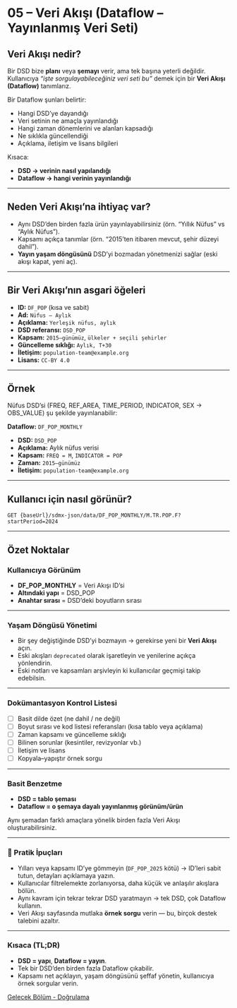 # 05 – Veri Akışı (Dataflow – Yayınlanmış Veri Seti)

## Veri Akışı nedir?

Bir DSD bize **planı** veya **şemayı** verir, ama tek başına yeterli değildir.  
Kullanıcıya *“işte sorgulayabileceğiniz veri seti bu”* demek için bir **Veri Akışı (Dataflow)** tanımlarız.  

Bir Dataflow şunları belirtir:
- Hangi DSD’ye dayandığı  
- Veri setinin ne amaçla yayınlandığı  
- Hangi zaman dönemlerini ve alanları kapsadığı  
- Ne sıklıkla güncellendiği  
- Açıklama, iletişim ve lisans bilgileri  

Kısaca:  
- **DSD → verinin nasıl yapılandığı**  
- **Dataflow → hangi verinin yayınlandığı**

---

## Neden Veri Akışı’na ihtiyaç var?

- Aynı DSD’den birden fazla ürün yayınlayabilirsiniz (örn. “Yıllık Nüfus” vs “Aylık Nüfus”).  
- Kapsamı açıkça tanımlar (örn. “2015’ten itibaren mevcut, şehir düzeyi dahil”).  
- **Yayın yaşam döngüsünü** DSD’yi bozmadan yönetmenizi sağlar (eski akışı kapat, yeni aç).  

---

## Bir Veri Akışı’nın asgari öğeleri

- **ID:** `DF_POP` (kısa ve sabit)  
- **Ad:** `Nüfus – Aylık`  
- **Açıklama:** `Yerleşik nüfus, aylık`  
- **DSD referansı:** `DSD_POP`  
- **Kapsam:** `2015–günümüz`, `ülkeler + seçili şehirler`  
- **Güncelleme sıklığı:** `Aylık, T+30`  
- **İletişim:** `population-team@example.org`  
- **Lisans:** `CC-BY 4.0`  

---

## Örnek

Nüfus DSD’si (FREQ, REF_AREA, TIME_PERIOD, INDICATOR, SEX → OBS_VALUE) şu şekilde yayınlanabilir:

**Dataflow:** `DF_POP_MONTHLY`  
- **DSD:** `DSD_POP`  
- **Açıklama:** Aylık nüfus verisi  
- **Kapsam:** `FREQ = M`, `INDICATOR = POP`  
- **Zaman:** `2015–günümüz`  
- **İletişim:** `population-team@example.org`  

---

## Kullanıcı için nasıl görünür?

```http
GET {baseUrl}/sdmx-json/data/DF_POP_MONTHLY/M.TR.POP.F?startPeriod=2024
```
---

## Özet Noktalar

### Kullanıcıya Görünüm
- **DF_POP_MONTHLY** = Veri Akışı ID’si  
- **Altındaki yapı** = DSD_POP  
- **Anahtar sırası** = DSD’deki boyutların sırası  

---

### Yaşam Döngüsü Yönetimi
- Bir şey değiştiğinde DSD’yi bozmayın → gerekirse yeni bir **Veri Akışı** açın.  
- Eski akışları `deprecated` olarak işaretleyin ve yenilerine açıkça yönlendirin.  
- Eski notları ve kapsamları arşivleyin ki kullanıcılar geçmişi takip edebilsin.  

---

### Dokümantasyon Kontrol Listesi
- [ ] Basit dilde özet (ne dahil / ne değil)  
- [ ] Boyut sırası ve kod listesi referansları (kısa tablo veya açıklama)  
- [ ] Zaman kapsamı ve güncelleme sıklığı  
- [ ] Bilinen sorunlar (kesintiler, revizyonlar vb.)  
- [ ] İletişim ve lisans  
- [ ] Kopyala–yapıştır örnek sorgu  

---

### Basit Benzetme
- **DSD = tablo şeması**  
- **Dataflow = o şemaya dayalı yayınlanmış görünüm/ürün**  

Aynı şemadan farklı amaçlara yönelik birden fazla Veri Akışı oluşturabilirsiniz.  

---

### 🔑 Pratik İpuçları
- Yılları veya kapsamı ID’ye gömmeyin (`DF_POP_2025` kötü) → ID’leri sabit tutun, detayları açıklamaya yazın.  
- Kullanıcılar filtrelemekte zorlanıyorsa, daha küçük ve anlaşılır akışlara bölün.  
- Aynı kavram için tekrar tekrar DSD yaratmayın → tek DSD, çok Dataflow kullanın.  
- Veri Akışı sayfasında mutlaka **örnek sorgu** verin — bu, birçok destek talebini azaltır.  

---

### Kısaca (TL;DR)
- **DSD = yapı**, **Dataflow = yayın**.  
- Tek bir DSD’den birden fazla Dataflow çıkabilir.  
- Kapsamı net açıklayın, yaşam döngüsünü şeffaf yönetin, kullanıcıya örnek sorgular verin.  

[Gelecek Bölüm - Doğrulama](https://github.com/kurtaranexpress/sdmx/blob/main/guides/tr/06%20-%20Dogrulama.md)
